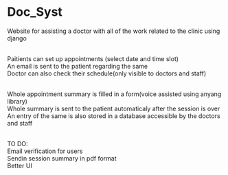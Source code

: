# Doc_Syst

Website for assisting a doctor with all of the work related to the clinic using django<br><br>

Paitients can set up appointments (select date and time slot)<br>
An email is sent to the patient regarding the same<br>
Doctor can also check their schedule(only visible to doctors and staff)<br><br>

Whole appointment summary is filled in a form(voice assisted using anyang library)<br>
Whole summary is sent to the patient automaticaly after the session is over<br>
An entry of the same is also stored in a database accessible by the doctors and staff<br><br>

TO DO:<br>
Email verification for users <br>
Sendin session summary in pdf format <br>
Better UI
